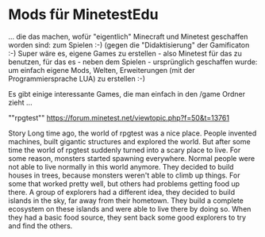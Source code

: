 # Mods für MinetestEdu
... die das machen, wofür "eigentlich" Minecraft und Minetest geschaffen worden sind: zum Spielen :-)
(gegen die "Didaktisierung" der Gamificaton :-)
Super wäre es, eigene Games zu erstellen - also Minetest für das zu benutzen, für das es - neben dem Spielen - ursprünglich geschaffen wurde: 
um einfach eigene Mods, Welten, Erweiterungen (mit der Programmiersprache LUA) zu erstellen :-)

Es gibt einige interessante Games, die man einfach in den /game Ordner zieht ...

""rpgtest""
https://forum.minetest.net/viewtopic.php?f=50&t=13761

Story
Long time ago, the world of rpgtest was a nice place. People invented machines, built gigantic structures and explored the world. But after some time the world of rpgtest suddenly turned into a scary place to live. For some reason, monsters started spawning everywhere. Normal people were not able to live normally in this world anymore. They decided to build houses in trees, because monsters weren't able to climb up things. For some that worked pretty well, but others had problems getting food up there. A group of explorers had a different idea, they decided to build islands in the sky, far away from their hometown. They build a complete ecosystem on these islands and were able to live there by doing so. When they had a basic food source, they sent back some good explorers to try and find the others.


